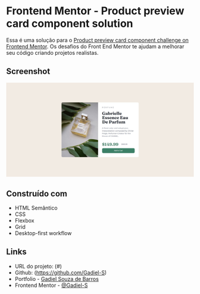 # Frontend Mentor - Product preview card component solution

Essa é uma solução para o [Product preview card component challenge on Frontend Mentor](https://www.frontendmentor.io/challenges/product-preview-card-component-GO7UmttRfa). Os desafios do Front End Mentor te ajudam a melhorar seu código criando projetos realistas.

## Screenshot

![](./images/capa-product-preview-card-component.jpeg)

## Construído com

- HTML Semântico
- CSS
- Flexbox
- Grid
- Desktop-first workflow

## Links

- URL do projeto: (#)
- Github: (https://github.com/Gadiel-S)
- Portfolio - [Gadiel Souza de Barros](https://gadiel-s.github.io/meu-portfolio/)
- Frontend Mentor - [@Gadiel-S](https://www.frontendmentor.io/profile/Gadiel-S)
